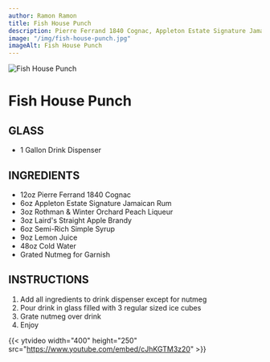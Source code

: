 ```yaml
---
author: Ramon Ramon
title: Fish House Punch
description: Pierre Ferrand 1840 Cognac, Appleton Estate Signature Jamaican Rum, Rothman & Winter Orchard Peach Liqueur, Laird's Straight Apple Brandy, Semi-Rich Simple Syrup, Lemon Juice, Cold Water, Nutmeg
image: "/img/fish-house-punch.jpg"
imageAlt: Fish House Punch
---
```


![Fish House Punch](/img/fish-house-punch.jpg "Picture of Fish House Punch")

# Fish House Punch

## GLASS

-   1 Gallon Drink Dispenser

## INGREDIENTS

-   12oz Pierre Ferrand 1840 Cognac
-   6oz Appleton Estate Signature Jamaican Rum
-   3oz Rothman & Winter Orchard Peach Liqueur
-   3oz Laird's Straight Apple Brandy
-   6oz Semi-Rich Simple Syrup
-   9oz Lemon Juice
-   48oz Cold Water
-   Grated Nutmeg for Garnish

## INSTRUCTIONS

1. Add all ingredients to drink dispenser except for nutmeg
2. Pour drink in glass filled with 3 regular sized ice cubes
3. Grate nutmeg over drink
4. Enjoy

{{< ytvideo width="400" height="250" src="https://www.youtube.com/embed/cJhKGTM3z20" >}}
